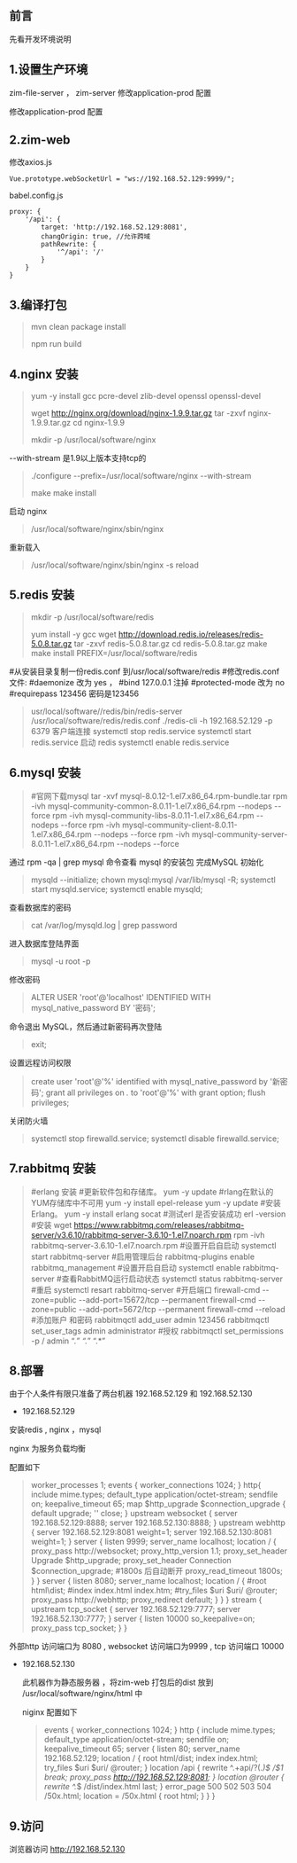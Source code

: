 ## 前言 

先看开发环境说明

## 1.设置生产环境

zim-file-server  ， zim-server 修改application-prod 配置

修改application-prod 配置

## 2.zim-web 

修改axios.js 

```
Vue.prototype.webSocketUrl = "ws://192.168.52.129:9999/";
```

babel.config.js  

```
proxy: {
    '/api': {
        target: 'http://192.168.52.129:8081',
        changOrigin: true, //允许跨域
        pathRewrite: {
            '^/api': '/'
        }
    }
}
```

## **3.编译打包**

> mvn clean package install
>
> npm run build

## **4.nginx 安装**

> yum -y install gcc pcre-devel zlib-devel openssl openssl-devel
>
> wget http://nginx.org/download/nginx-1.9.9.tar.gz 
> tar -zxvf nginx-1.9.9.tar.gz
> cd nginx-1.9.9
>
> mkdir -p /usr/local/software/nginx

--with-stream 是1.9以上版本支持tcp的

> ./configure --prefix=/usr/local/software/nginx  --with-stream
>
> make
> make install

启动 nginx

> /usr/local/software/nginx/sbin/nginx

重新载入

> /usr/local/software/nginx/sbin/nginx -s reload

## **5.redis 安装**

> mkdir  -p /usr/local/software/redis
>
> yum install -y gcc 
> wget http://download.redis.io/releases/redis-5.0.8.tar.gz
> tar -zxvf redis-5.0.8.tar.gz
> cd redis-5.0.8.tar.gz
> make
> make install PREFIX=/usr/local/software/redis

#从安装目录复制一份redis.conf 到/usr/local/software/redis
#修改redis.conf 文件:
#daemonize 改为 yes ，
#bind 127.0.0.1 注掉
#protected-mode 改为 no
#requirepass 123456 密码是123456

> usr/local/software//redis/bin/redis-server /usr/local/software/redis/redis.conf
> ./redis-cli -h 192.168.52.129 -p 6379 客户端连接
> systemctl stop redis.service 
> systemctl start redis.service 启动 redis
> systemctl enable redis.service

## **6.mysql 安装**

> #官网下载mysql 
> tar -xvf mysql-8.0.12-1.el7.x86_64.rpm-bundle.tar
> rpm -ivh mysql-community-common-8.0.11-1.el7.x86_64.rpm --nodeps --force
> rpm -ivh mysql-community-libs-8.0.11-1.el7.x86_64.rpm --nodeps --force
> rpm -ivh mysql-community-client-8.0.11-1.el7.x86_64.rpm --nodeps --force
> rpm -ivh mysql-community-server-8.0.11-1.el7.x86_64.rpm --nodeps --force

通过 rpm -qa | grep mysql 命令查看 mysql 的安装包
完成MySQL 初始化

> mysqld --initialize;
> chown mysql:mysql /var/lib/mysql -R;
> systemctl start mysqld.service;
> systemctl  enable mysqld;

查看数据库的密码

>  cat /var/log/mysqld.log | grep password

进入数据库登陆界面

> mysql -u root -p 

修改密码

> ALTER USER 'root'@'localhost' IDENTIFIED WITH mysql_native_password BY '密码'; 

命令退出 MySQL，然后通过新密码再次登陆

> exit; 

设置远程访问权限

> create user 'root'@'%' identified with mysql_native_password by '新密码';
> grant all privileges on *.* to 'root'@'%' with grant option;
> flush privileges;

关闭防火墙

> systemctl stop firewalld.service;
> systemctl disable firewalld.service;

## **7.rabbitmq 安装**

> #erlang 安装
> #更新软件包和存储库。
> yum -y update
> #rlang在默认的YUM存储库中不可用
> yum -y install epel-release
> yum -y update
> #安装Erlang。
> yum -y install erlang socat
> #测试erl 是否安装成功
> erl -version
> #安装
> wget https://www.rabbitmq.com/releases/rabbitmq-server/v3.6.10/rabbitmq-server-3.6.10-1.el7.noarch.rpm
> rpm -ivh rabbitmq-server-3.6.10-1.el7.noarch.rpm
> #设置开启自启动
> systemctl start rabbitmq-server
> #启用管理后台
> rabbitmq-plugins enable rabbitmq_management
> #设置开启自启动
> systemctl enable rabbitmq-server
> #查看RabbitMQ运行启动状态
> systemctl status rabbitmq-server
> #重启
> systemctl resart rabbitmq-server
> #开启端口
> firewall-cmd --zone=public --add-port=15672/tcp --permanent
> firewall-cmd --zone=public --add-port=5672/tcp --permanent
> firewall-cmd --reload
> #添加账户 和密码
> rabbitmqctl add_user admin 123456
> rabbitmqctl set_user_tags admin administrator
> #授权
> rabbitmqctl set_permissions -p / admin “.*” “.*” “.*”

## **8.部署**

由于个人条件有限只准备了两台机器 192.168.52.129 和 192.168.52.130

- 192.168.52.129

安装redis , nginx ，mysql

nginx 为服务负载均衡

配置如下

> worker_processes  1;
> events {
>     worker_connections  1024;
> }
> http{
> 	include       mime.types;
>     default_type  application/octet-stream;
>     sendfile        on;
>     keepalive_timeout  65;
>     map $http_upgrade $connection_upgrade {
>         default upgrade;
>         '' close;
>     }
>     upstream websocket {
>         server 192.168.52.129:8888;
>         server 192.168.52.130:8888;
>     }
>     upstream webhttp {
>         server 192.168.52.129:8081 weight=1;
>         server 192.168.52.130:8081 weight=1;
>     }
>     server {
>         listen 9999;
>         server_name  localhost;
>         location / {
>             proxy_pass http://websocket;
>             proxy_http_version 1.1;
>             proxy_set_header Upgrade $http_upgrade;
>             proxy_set_header Connection $connection_upgrade;
> 			#1800s 后自动断开
> 			proxy_read_timeout 1800s; 
>         }
>     }
> 	server {
>         listen       8080;
>         server_name  localhost;
>         location / {
> 			#root   html\dist;
> 			#index  index.html index.htm;
> 			#try_files $uri $uri/ @router;
> 			proxy_pass http://webhttp;
> 			proxy_redirect default;
> 		}
> 	}
> }
> stream {
>     upstream tcp_socket {
> 		server 192.168.52.129:7777;
> 		server 192.168.52.130:7777;
>     }
>     server {
>         listen 10000 so_keepalive=on;
>         proxy_pass tcp_socket;
>     }
> }

外部http 访问端口为 8080 , websocket 访问端口为9999 , tcp 访问端口 10000

- 192.168.52.130 

  此机器作为静态服务器 ，将zim-web 打包后的dist 放到 /usr/local/software/nginx/html 中

  niginx 配置如下

  > events {
  >     worker_connections  1024;
  > }
  > http {
  >     include       mime.types;
  >     default_type  application/octet-stream;
  >     sendfile        on;
  >     keepalive_timeout  65;
  >     server {
  >         listen       80;
  >         server_name  192.168.52.129;
  >         location / {
  >             root   html/dist;
  >             index  index.html;
  >             try_files $uri $uri/ @router;
  > 	}
  > 	location /api {
  >             rewrite ^.+api/?(.*)$ /$1 break;
  >             proxy_pass http://192.168.52.129:8081;
  >     }
  > 	location @router  {
  >             rewrite ^.*$ /dist/index.html last;
  >     }
  >     error_page   500 502 503 504  /50x.html;
  >     location = /50x.html {
  >             root   html;
  >         }
  >     }
  > }

## 9.访问

浏览器访问 http://192.168.52.130